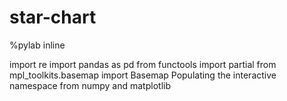 # star-chart

%pylab inline

import re
import pandas as pd
from functools import partial
from mpl_toolkits.basemap import Basemap
Populating the interactive namespace from numpy and matplotlib
